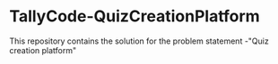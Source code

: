 # TallyCode-QuizCreationPlatform
This repository contains the solution for the problem statement -"Quiz creation platform"
